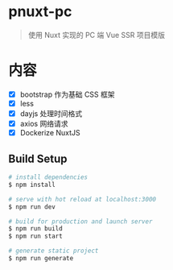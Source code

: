 # pnuxt-pc

> 使用 Nuxt 实现的 PC 端 Vue SSR 项目模版

# 内容

- [x] bootstrap 作为基础 CSS 框架
- [x] less
- [x] dayjs 处理时间格式
- [x] axios 网络请求
- [x] Dockerize NuxtJS

## Build Setup

```bash
# install dependencies
$ npm install

# serve with hot reload at localhost:3000
$ npm run dev

# build for production and launch server
$ npm run build
$ npm run start

# generate static project
$ npm run generate
```
